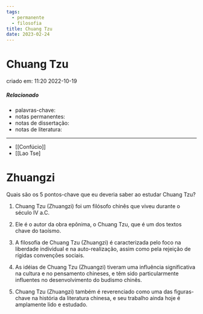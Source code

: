 ```yaml
---
tags:
  - permanente
  - filosofia
title: Chuang Tzu
date: 2023-02-24
---
```


# Chuang Tzu

criado em: 11:20 2022-10-19

##### Relacionado

- palavras-chave: 
- notas permanentes: 
- notas de dissertação:
- notas de literatura: 

---

- [[Confúcio]]
- [[Lao Tse]

# Zhuangzi

Quais são os 5 pontos-chave que eu deveria saber ao estudar Chuang Tzu?

1. Chuang Tzu (Zhuangzi) foi um filósofo chinês que viveu durante o século IV a.C.

2. Ele é o autor da obra epônima, o Chuang Tzu, que é um dos textos chave do taoísmo.

3. A filosofia de Chuang Tzu (Zhuangzi) é caracterizada pelo foco na liberdade individual e na auto-realização, assim como pela rejeição de rígidas convenções sociais.

4. As idéias de Chuang Tzu (Zhuangzi) tiveram uma influência significativa na cultura e no pensamento chineses, e têm sido particularmente influentes no desenvolvimento do budismo chinês.

5. Chuang Tzu (Zhuangzi) também é reverenciado como uma das figuras-chave na história da literatura chinesa, e seu trabalho ainda hoje é amplamente lido e estudado.
